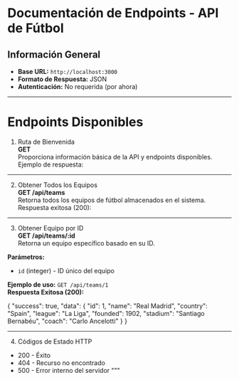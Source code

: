 # Documentación de Endpoints - API de Fútbol 

## Información General
- **Base URL:** `http://localhost:3000`
- **Formato de Respuesta:** JSON
- **Autenticación:** No requerida (por ahora)

---

# Endpoints Disponibles
1. Ruta de Bienvenida  
**GET**  
Proporciona información básica de la API y endpoints disponibles.  
Ejemplo de respuesta:

---

2. Obtener Todos los Equipos  
**GET /api/teams**  
Retorna todos los equipos de fútbol almacenados en el sistema.  
Respuesta exitosa (200):

---

3. Obtener Equipo por ID  
**GET /api/teams/:id**  
Retorna un equipo específico basado en su ID.  

**Parámetros:**  
- `id` (integer) - ID único del equipo  

**Ejemplo de uso:** `GET /api/teams/1`  
**Respuesta Exitosa (200):**

{
  "success": true,
  "data": {
    "id": 1,
    "name": "Real Madrid",
    "country": "Spain",
    "league": "La Liga",
    "founded": 1902,
    "stadium": "Santiago Bernabéu",
    "coach": "Carlo Ancelotti"
  }
}

---

4. Códigos de Estado HTTP

- 200 - Éxito  
- 404 - Recurso no encontrado  
- 500 - Error interno del servidor
"""
